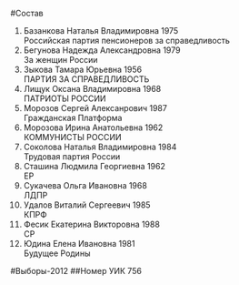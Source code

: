 #Состав
1. Базанкова Наталья Владимировна 1975   
    Российская партия пенсионеров за справедливость
2. Бегунова Надежда Александровна 1979   
    За женщин России
3. Зыкова Тамара Юрьевна 1956   
    ПАРТИЯ ЗА СПРАВЕДЛИВОСТЬ
4. Лищук Оксана Владимировна 1968   
    ПАТРИОТЫ РОССИИ
5. Морозов Сергей Алексанрович 1987   
    Гражданская Платформа
6. Морозова Ирина Анатольевна 1962   
    КОММУНИСТЫ РОССИИ
7. Соколова Наталья Владимировна 1984   
    Трудовая партия России
8. Сташина Людмила Георгиевна 1962   
    ЕР
9. Сукачева Ольга Ивановна 1968   
    ЛДПР
10. Удалов Виталий Сергеевич 1985   
    КПРФ
11. Фесик Екатерина Викторовна 1988   
    СР
12. Юдина Елена Ивановна 1981   
    Будущее Родины

#Выборы-2012
##Номер УИК
756